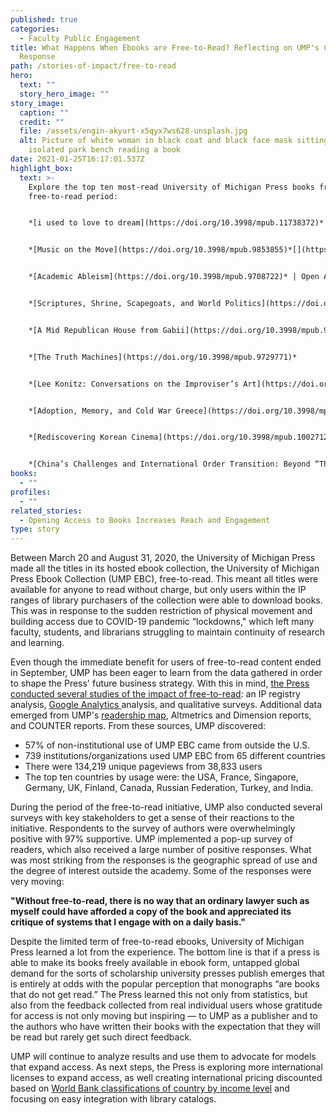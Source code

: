 ```yaml
---
published: true
categories:
  - Faculty Public Engagement
title: What Happens When Ebooks are Free-to-Read? Reflecting on UMP's COVID-19
  Response
path: /stories-of-impact/free-to-read
hero:
  text: ""
  story_hero_image: ""
story_image:
  caption: ""
  credit: ""
  file: /assets/engin-akyurt-x5qyx7ws628-unsplash.jpg
  alt: Picture of white woman in black coat and black face mask sitting on
    isolated park bench reading a book
date: 2021-01-25T16:17:01.537Z
highlight_box:
  text: >-
    Explore the top ten most-read University of Michigan Press books from the
    free-to-read period: 


    *[i used to love to dream](https://doi.org/10.3998/mpub.11738372)* | Open Access


    *[Music on the Move](https://doi.org/10.3998/mpub.9853855)*[](https://doi.org/10.3998/mpub.9708722) | Open Access


    *[Academic Ableism](https://doi.org/10.3998/mpub.9708722)* | Open Access


    *[Scriptures, Shrine, Scapegoats, and World Politics](https://doi.org/10.3998/mpub.11353856)* | Open Access


    *[A Mid Republican House from Gabii](https://doi.org/10.3998/mpub.9231782)* | Open Access


    *[The Truth Machines](https://doi.org/10.3998/mpub.9729771)*


    *[Lee Konitz: Conversations on the Improviser’s Art](https://doi.org/10.3998/mpub.130264)*


    *[Adoption, Memory, and Cold War Greece](https://doi.org/10.3998/mpub.11333937)*


    *[Rediscovering Korean Cinema](https://doi.org/10.3998/mpub.10027126)*


    *[China’s Challenges and International Order Transition: Beyond “Thucydides’ Trap”](https://doi.org/10.3998/mpub.11353648)*
books:
  - ""
profiles:
  - ""
related_stories:
  - Opening Access to Books Increases Reach and Engagement
type: story
---
```

Between March 20 and August 31, 2020, the University of Michigan Press made all the titles in its hosted ebook collection, the University of Michigan Press Ebook Collection (UMP EBC), free-to-read. This meant all titles were available for anyone to read without charge, but only users within the IP ranges of library purchasers of the collection were able to download books. This was in response to the sudden restriction of physical movement and building access due to COVID-19 pandemic “lockdowns," which left many faculty, students, and librarians struggling to maintain continuity of research and learning. 

Even though the immediate benefit for users of free-to-read content ended in September, UMP has been eager to learn from the data gathered in order to shape the Press' future business strategy. With this in mind, [the Press conducted several studies of the impact of free-to-read](< https://apps.lib.umich.edu/blogs/tiny-studies/what-happens-when-ebooks-are-free-read>): an IP registry analysis, [Google Analytics ](https://www.fulcrum.org/michigan/statistics?locale=en#analytics)analysis, and qualitative surveys. Additional data emerged from UMP's [readership map](https://www.fulcrum.org/michigan/statistics?locale=en), [](https://www.fulcrum.org/michigan/statistics?locale=en#analytics)Altmetrics and Dimension reports, and COUNTER reports. From these sources, UMP discovered:

* 57% of non-institutional use of UMP EBC came from outside the U.S.
* 739 institutions/organizations used UMP EBC from 65 different countries
* There were 134,219 unique pageviews from 38,833 users
* The top ten countries by usage were: the USA, France, Singapore, Germany, UK, Finland, Canada, Russian Federation, Turkey, and India.

During the period of the free-to-read initiative, UMP also conducted several surveys with key stakeholders to get a sense of their reactions to the initiative. Respondents to the survey of authors were overwhelmingly positive with 97% supportive. UMP  implemented a pop-up survey of readers, which also received a large number of positive responses. What was most striking from the responses is the geographic spread of use and the degree of interest outside the academy. Some of the responses were very moving:

**"Without free-to-read, there is no way that an ordinary lawyer such as myself could have afforded a copy of the book and appreciated its critique of systems that I engage with on a daily basis."**

Despite the limited term of free-to-read ebooks, University of Michigan Press learned a lot from the experience. The bottom line is that if a press is able to make its books freely available in ebook form, untapped global demand for the sorts of scholarship university presses publish emerges that is entirely at odds with the popular perception that monographs “are books that do not get read.” The Press learned this not only from statistics, but also from the feedback collected from real individual users whose gratitude for access is not only moving but inspiring — to UMP as a publisher and to the authors who have written their books with the expectation that they will be read but rarely get such direct feedback. 

UMP will continue to analyze results and use them to advocate for models that expand access. As next steps, the Press is exploring more international licenses to expand access, as well creating international pricing discounted based on [World Bank classifications of country by income level](https://blogs.worldbank.org/opendata/new-world-bank-country-classifications-income-level-2020-2021) and focusing on easy integration with library catalogs.